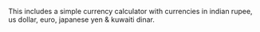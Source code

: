 This includes a simple currency calculator with currencies in indian rupee, us dollar, euro, japanese yen & kuwaiti dinar. 
